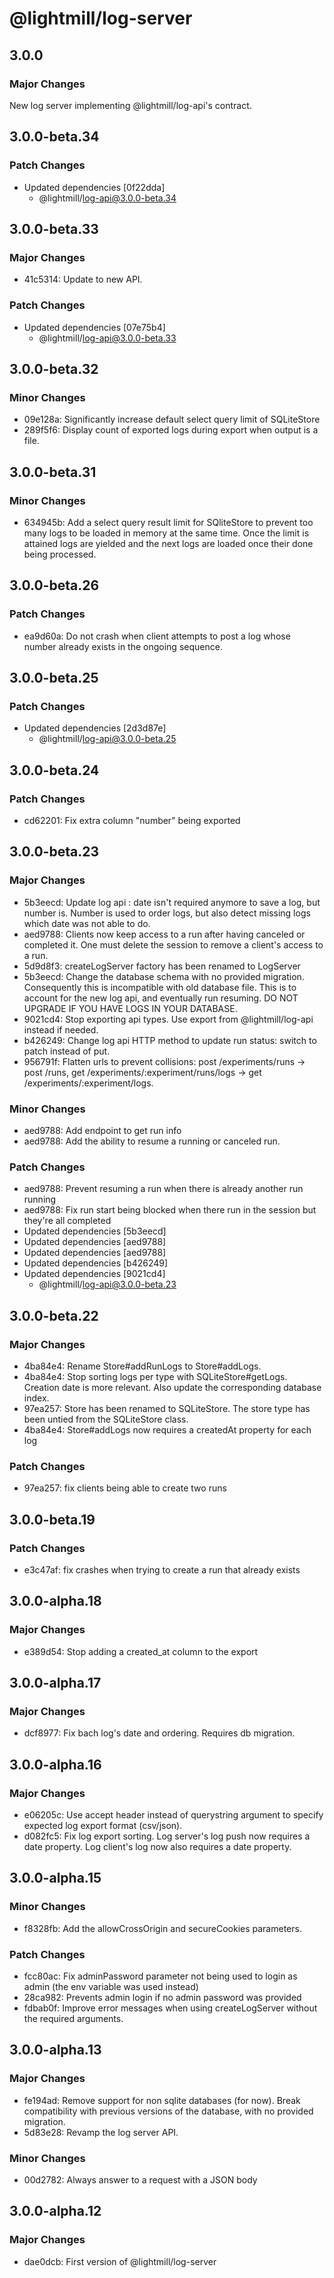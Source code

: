 # @lightmill/log-server

## 3.0.0

### Major Changes

New log server implementing @lightmill/log-api's contract.

## 3.0.0-beta.34

### Patch Changes

- Updated dependencies [0f22dda]
  - @lightmill/log-api@3.0.0-beta.34

## 3.0.0-beta.33

### Major Changes

- 41c5314: Update to new API.

### Patch Changes

- Updated dependencies [07e75b4]
  - @lightmill/log-api@3.0.0-beta.33

## 3.0.0-beta.32

### Minor Changes

- 09e128a: Significantly increase default select query limit of SQLiteStore
- 289f5f6: Display count of exported logs during export when output is a file.

## 3.0.0-beta.31

### Minor Changes

- 634945b: Add a select query result limit for SQliteStore to prevent too many logs to be loaded in memory at the same time. Once the limit is attained logs are yielded and the next logs are loaded once their done being processed.

## 3.0.0-beta.26

### Patch Changes

- ea9d60a: Do not crash when client attempts to post a log whose number already exists in the ongoing sequence.

## 3.0.0-beta.25

### Patch Changes

- Updated dependencies [2d3d87e]
  - @lightmill/log-api@3.0.0-beta.25

## 3.0.0-beta.24

### Patch Changes

- cd62201: Fix extra column "number" being exported

## 3.0.0-beta.23

### Major Changes

- 5b3eecd: Update log api : date isn't required anymore to save a log, but number is. Number is used to order logs, but also detect missing logs which date was not able to do.
- aed9788: Clients now keep access to a run after having canceled or completed it. One must delete the session to remove a client's access to a run.
- 5d9d8f3: createLogServer factory has been renamed to LogServer
- 5b3eecd: Change the database schema with no provided migration. Consequently this is incompatible with old database file. This is to account for the new log api, and eventually run resuming. DO NOT UPGRADE IF YOU HAVE LOGS IN YOUR DATABASE.
- 9021cd4: Stop exporting api types. Use export from @lightmill/log-api instead if needed.
- b426249: Change log api HTTP method to update run status: switch to patch instead of put.
- 956791f: Flatten urls to prevent collisions: post /experiments/runs -> post /runs, get /experiments/:experiment/runs/logs -> get /experiments/:experiment/logs.

### Minor Changes

- aed9788: Add endpoint to get run info
- aed9788: Add the ability to resume a running or canceled run.

### Patch Changes

- aed9788: Prevent resuming a run when there is already another run running
- aed9788: Fix run start being blocked when there run in the session but they're all completed
- Updated dependencies [5b3eecd]
- Updated dependencies [aed9788]
- Updated dependencies [aed9788]
- Updated dependencies [b426249]
- Updated dependencies [9021cd4]
  - @lightmill/log-api@3.0.0-beta.23

## 3.0.0-beta.22

### Major Changes

- 4ba84e4: Rename Store#addRunLogs to Store#addLogs.
- 4ba84e4: Stop sorting logs per type with SQLiteStore#getLogs. Creation date is more relevant. Also update the corresponding database index.
- 97ea257: Store has been renamed to SQLiteStore. The store type has been untied from the SQLiteStore class.
- 4ba84e4: Store#addLogs now requires a createdAt property for each log

### Patch Changes

- 97ea257: fix clients being able to create two runs

## 3.0.0-beta.19

### Patch Changes

- e3c47af: fix crashes when trying to create a run that already exists

## 3.0.0-alpha.18

### Major Changes

- e389d54: Stop adding a created_at column to the export

## 3.0.0-alpha.17

### Major Changes

- dcf8977: Fix bach log's date and ordering. Requires db migration.

## 3.0.0-alpha.16

### Major Changes

- e06205c: Use accept header instead of querystring argument to specify expected log export format (csv/json).
- d082fc5: Fix log export sorting. Log server's log push now requires a date property. Log client's log now also requires a date property.

## 3.0.0-alpha.15

### Minor Changes

- f8328fb: Add the allowCrossOrigin and secureCookies parameters.

### Patch Changes

- fcc80ac: Fix adminPassword parameter not being used to login as admin (the env variable was used instead)
- 28ca982: Prevents admin login if no admin password was provided
- fdbab0f: Improve error messages when using createLogServer without the required arguments.

## 3.0.0-alpha.13

### Major Changes

- fe194ad: Remove support for non sqlite databases (for now). Break compatibility with previous versions of the database, with no provided migration.
- 5d83e28: Revamp the log server API.

### Minor Changes

- 00d2782: Always answer to a request with a JSON body

## 3.0.0-alpha.12

### Major Changes

- dae0dcb: First version of @lightmill/log-server
